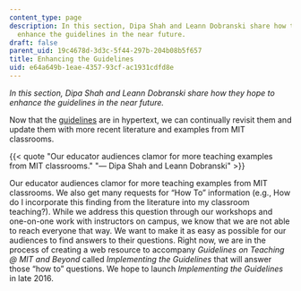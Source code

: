 ```yaml
---
content_type: page
description: In this section, Dipa Shah and Leann Dobranski share how they hope to
  enhance the guidelines in the near future.
draft: false
parent_uid: 19c4678d-3d3c-5f44-297b-204b08b5f657
title: Enhancing the Guidelines
uid: e64a649b-1eae-4357-93cf-ac1931cdfd8e
---
```

_In this section, Dipa Shah and Leann Dobranski share how they hope to enhance the guidelines in the near future._

Now that the [guidelines](https://tll-archive.mit.edu/guidelines/guidelines-teaching-mit-and-beyond) are in hypertext, we can continually revisit them and update them with more recent literature and examples from MIT classrooms.

{{< quote "Our educator audiences clamor for more teaching examples from MIT classrooms." "— Dipa Shah and Leann Dobranski" >}}

Our educator audiences clamor for more teaching examples from MIT classrooms. We also get many requests for “How To” information (e.g., How do I incorporate this finding from the literature into my classroom teaching?). While we address this question through our workshops and one-on-one work with instructors on campus, we know that we are not able to reach everyone that way. We want to make it as easy as possible for our audiences to find answers to their questions. Right now, we are in the process of creating a web resource to accompany _Guidelines on Teaching @ MIT and Beyond_ called _Implementing the Guidelines_ that will answer those “how to” questions. We hope to launch _Implementing the Guidelines_ in late 2016.